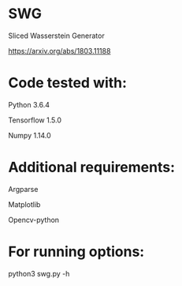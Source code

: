 # SWG
Sliced Wasserstein Generator

https://arxiv.org/abs/1803.11188

# Code tested with:
Python 3.6.4

Tensorflow 1.5.0

Numpy 1.14.0


# Additional requirements:
Argparse

Matplotlib

Opencv-python

# For running options:
python3 swg.py -h
